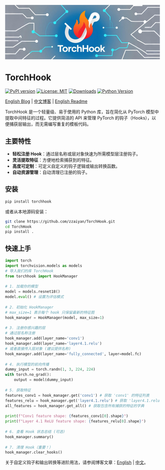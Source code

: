 ![TorchHook Logo](assets/logo.jpg)

# TorchHook

[![PyPI version](https://badge.fury.io/py/torchhook.svg)](https://badge.fury.io/py/torchhook)
[![License: MIT](https://img.shields.io/badge/License-MIT-yellow.svg)](https://opensource.org/licenses/MIT)
[![Downloads](https://img.shields.io/pypi/dm/torchhook.svg)](https://pypi.org/project/torchhook/)
[![Python Version](https://img.shields.io/pypi/pyversions/torchhook.svg)](https://pypi.org/project/torchhook/)

[English Blog](./BLOG.md) | [中文博客](./BLOG_CN.md) | [English Readme](./README.md)

TorchHook 是一个轻量级、易于使用的 Python 库，旨在简化从 PyTorch 模型中提取中间特征的过程。它提供简洁的 API 来管理 PyTorch 的钩子（Hooks），以便捕获层输出，而无需编写重复的模板代码。

## 主要特性

- **轻松注册 Hook**：通过层名称或层对象快速为所需模型层注册钩子。
- **灵活提取特征**：方便地检索捕获到的特征。
- **高度可定制**：可定义自定义的钩子逻辑或输出转换函数。
- **自动资源管理**：自动清理已注册的钩子。

## 安装

```bash
pip install torchhook
```
或者从本地源码安装：
```bash
git clone https://github.com/zzaiyan/TorchHook.git
cd TorchHook
pip install .
```

## 快速上手

```python
import torch
import torchvision.models as models
# 导入我们的库 TorchHook
from torchhook import HookManager

# 1. 加载你的模型
model = models.resnet18()
model.eval() # 设置为评估模式

# 2. 初始化 HookManager
# max_size=1 表示每个 hook 只保留最新的特征图
hook_manager = HookManager(model, max_size=1)

# 3. 注册你感兴趣的层
# 通过层名称注册
hook_manager.add(layer_name='conv1')
hook_manager.add(layer_name='layer4.1.relu')
# 或者直接传入层对象 (建议提供名称)
hook_manager.add(layer_name='fully_connected', layer=model.fc)

# 4. 执行模型的前向传播
dummy_input = torch.randn(1, 3, 224, 224)
with torch.no_grad():
    output = model(dummy_input)

# 5. 获取特征
features_conv1 = hook_manager.get('conv1') # 获取 'conv1' 的特征列表
features_relu = hook_manager.get('layer4.1.relu') # 获取 'layer4.1.relu' 的特征列表
all_features = hook_manager.get_all() # 获取包含所有捕获的特征的字典

print(f"Conv1 feature shape: {features_conv1[0].shape}")
print(f"Layer 4.1 ReLU feature shape: {features_relu[0].shape}")

# 6. 查看 Hook 状态总结 (可选)
hook_manager.summary()

# 7. 清理 Hook（重要！）
hook_manager.clear_hooks()
```

关于自定义钩子和输出转换等进阶用法，请参阅博客文章：[English](./BLOG.md) | [中文](./BLOG_CN.md)。
